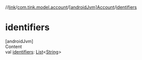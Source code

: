 //[link](../../index.md)/[com.tink.model.account](../index.md)/[[androidJvm]Account](index.md)/[identifiers](identifiers.md)



# identifiers  
[androidJvm]  
Content  
val [identifiers](identifiers.md): [List](https://kotlinlang.org/api/latest/jvm/stdlib/kotlin.collections/-list/index.html)<[String](https://kotlinlang.org/api/latest/jvm/stdlib/kotlin/-string/index.html)>  



